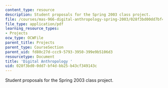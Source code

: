 ```yaml
---
content_type: resource
description: Student proposals for the Spring 2003 class project.
file: /courses/mas-966-digital-anthropology-spring-2003/028f3bd00dd7bf4dbb25b43cf349143c_project.pdf
file_type: application/pdf
learning_resource_types:
- Projects
ocw_type: OCWFile
parent_title: Projects
parent_type: CourseSection
parent_uid: fd80c27d-ccc9-5793-3950-399e9b5106d3
resourcetype: Document
title: 'Digital Anthropology '
uid: 028f3bd0-0dd7-bf4d-bb25-b43cf349143c
---
```

Student proposals for the Spring 2003 class project.

